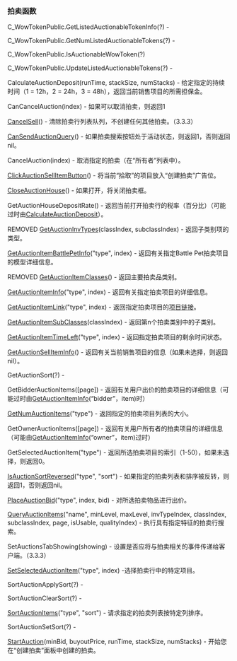 ### 拍卖函数

C\_WowTokenPublic.GetListedAuctionableTokenInfo\(?\) -

C\_WowTokenPublic.GetNumListedAuctionableTokens\(?\) -

C\_WowTokenPublic.IsAuctionableWowToken\(?\)

C\_WowTokenPublic.UpdateListedAuctionableTokens\(?\) -

CalculateAuctionDeposit\(runTime, stackSize, numStacks\) - 给定指定的持续时间（1 = 12h，2 = 24h，3 = 48h），返回当前销售项目的所需担保金。

CanCancelAuction\(index\) - 如果可以取消拍卖，则返回1

[CancelSell](https://wow.gamepedia.com/API_CancelSell)\(\) - 清除拍卖行列表队列，不创建任何其他拍卖。（3.3.3）

[CanSendAuctionQuery](https://wow.gamepedia.com/API_CanSendAuctionQuery)\(\) - 如果拍卖搜索按钮处于活动状态，则返回1，否则返回nil。

CancelAuction\(index\) - 取消指定的拍卖（在“所有者”列表中）。

[ClickAuctionSellItemButton](https://wow.gamepedia.com/API_ClickAuctionSellItemButton)\(\) - 将当前“拾取”的项目放入“创建拍卖”广告位。

[CloseAuctionHouse](https://wow.gamepedia.com/API_CloseAuctionHouse)\(\) - 如果打开，将关闭拍卖框。

GetAuctionHouseDepositRate\(\) - 返回当前打开拍卖行的税率（百分比）（可能过时由[CalculateAuctionDeposit](https://wow.gamepedia.com/index.php?title=API_CalculateAuctionDeposit&action=edit&redlink=1)）。

REMOVED [GetAuctionInvTypes](https://wow.gamepedia.com/API_GetAuctionInvTypes)\(classIndex, subclassIndex\) - 返回子类别项的类型。

[GetAuctionItemBattlePetInfo](https://wow.gamepedia.com/API_GetAuctionItemBattlePetInfo)\("type", index\) - 返回有关指定Battle Pet拍卖项目的模型详细信息。

REMOVED [GetAuctionItemClasses](https://wow.gamepedia.com/API_GetAuctionItemClasses)\(\) - 返回主要拍卖品类别。

[GetAuctionItemInfo](https://wow.gamepedia.com/API_GetAuctionItemInfo)\("type", index\) - 返回有关指定拍卖项目的详细信息。

[GetAuctionItemLink](https://wow.gamepedia.com/API_GetAuctionItemLink)\("type", index\) - 返回指定拍卖项目的[项目链接](https://wow.gamepedia.com/ItemLink)。

[GetAuctionItemSubClasses](https://wow.gamepedia.com/API_GetAuctionItemSubClasses)\(classIndex\) - 返回第n个拍卖类别中的子类别。

[GetAuctionItemTimeLeft](https://wow.gamepedia.com/API_GetAuctionItemTimeLeft)\("type", index\) - 返回指定拍卖项目的剩余时间状态。

[GetAuctionSellItemInfo](https://wow.gamepedia.com/API_GetAuctionSellItemInfo)\(\) - 返回有关当前销售项目的信息（如果未选择，则返回nil）。

GetAuctionSort\(?\) -

GetBidderAuctionItems\(\[page\]\) - 返回有关用户出价的拍卖项目的详细信息（可能过时由[GetAuctionItemInfo](https://wow.gamepedia.com/API_GetAuctionItemInfo)\(“bidder”，item\)时）

[GetNumAuctionItems](https://wow.gamepedia.com/API_GetNumAuctionItems)\("type"\) - 返回指定的拍卖项目列表的大小。

GetOwnerAuctionItems\(\[page\]\) - 返回有关用户所有者的拍卖项目的详细信息（可能由[GetAuctionItemInfo](https://wow.gamepedia.com/API_GetAuctionItemInfo)\(“owner”，item\)过时）

GetSelectedAuctionItem\("type"\) - 返回所选拍卖项目的索引（1-50），如果未选择，则返回0。

[IsAuctionSortReversed](https://wow.gamepedia.com/API_IsAuctionSortReversed)\("type", "sort"\) - 如果指定的拍卖列表和排序被反转，则返回1，否则返回nil。

[PlaceAuctionBid](https://wow.gamepedia.com/API_PlaceAuctionBid)\("type", index, bid\) - 对所选拍卖物品进行出价。

[QueryAuctionItems](https://wow.gamepedia.com/API_QueryAuctionItems)\("name", minLevel, maxLevel, invTypeIndex, classIndex, subclassIndex, page, isUsable, qualityIndex\) - 执行具有指定特征的拍卖行搜索。

SetAuctionsTabShowing\(showing\) - 设置是否应将与拍卖相关的事件传递给客户端。（3.3.3）

[SetSelectedAuctionItem](https://wow.gamepedia.com/API_SetSelectedAuctionItem)\("type", index\) -选择拍卖行中的特定项目。

SortAuctionApplySort\(?\) -

SortAuctionClearSort\(?\) -

[SortAuctionItems](https://wow.gamepedia.com/API_SortAuctionItems)\("type", "sort"\) - 请求指定的拍卖列表按特定列排序。

SortAuctionSetSort\(?\) -

[StartAuction](https://wow.gamepedia.com/API_StartAuction)\(minBid, buyoutPrice, runTime, stackSize, numStacks\) - 开始您在“创建拍卖”面板中创建的拍卖。

